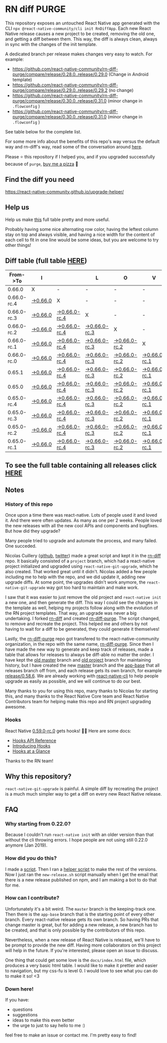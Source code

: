 # RN diff PURGE

This repository exposes an untouched React Native app generated with the CLI
`npx @react-native-community/cli init RnDiffApp`. Each new React Native release causes a new project to be created, removing the old one, and getting a diff between them. This way, the diff is always clean, always in sync with the changes of the init template.

A dedicated branch per release makes changes very easy
to watch. For example:

* https://github.com/react-native-community/rn-diff-purge/compare/release/0.28.0..release/0.29.0
(Change in Android template)
* https://github.com/react-native-community/rn-diff-purge/compare/release/0.29.0..release/0.29.2
(no change)
* https://github.com/react-native-community/rn-diff-purge/compare/release/0.30.0..release/0.31.0
(minor change in `.flowconfig` )
* https://github.com/react-native-community/rn-diff-purge/compare/release/0.30.0..release/0.31.0
(minor change in `.flowconfig` )

See table below for the complete list.

For some more info about the benefits of this repo's way versus the default way and rn-diff's way, read some of the conversation around [here](https://github.com/react-native-community/discussions-and-proposals/issues/68#issuecomment-452227478).

Please :star: this repository if I helped you, and if you upgraded successfully because of `purge`, [buy me a pizza](https://www.buymeacoffee.com/pvinis) :pizza:

## Find the diff you need
https://react-native-community.github.io/upgrade-helper/

## Help us
Help us make [this](https://react-native-community.github.io/rn-diff-purge) full table pretty and more useful.

Probably having some nice alternating row color, having the leftest column stay on top and always visible, and having a nice width for the content of each cell to fit in one line would be some ideas, but you are welcome to try other things!

## Diff table (full table [HERE](https://react-native-community.github.io/rn-diff-purge/))

| From->To    | I                                                                                                               |                                                                                                                           | L                                                                                                                         | O                                                                                                                         | V                                                                                                                         | E                                                                                                                         |                                                                                                                 | D                                                                                                               | I                                                                                                                         | F                                                                                                                         | F                                                                                                                         | S   |
| ----------- | --------------------------------------------------------------------------------------------------------------- | ------------------------------------------------------------------------------------------------------------------------- | ------------------------------------------------------------------------------------------------------------------------- | ------------------------------------------------------------------------------------------------------------------------- | ------------------------------------------------------------------------------------------------------------------------- | ------------------------------------------------------------------------------------------------------------------------- | --------------------------------------------------------------------------------------------------------------- | --------------------------------------------------------------------------------------------------------------- | ------------------------------------------------------------------------------------------------------------------------- | ------------------------------------------------------------------------------------------------------------------------- | ------------------------------------------------------------------------------------------------------------------------- | --- |
| 0.66.0      | X                                                                                                               | -                                                                                                                         | -                                                                                                                         | -                                                                                                                         | -                                                                                                                         | -                                                                                                                         | -                                                                                                               | -                                                                                                               | -                                                                                                                         | -                                                                                                                         | -                                                                                                                         | -   |
| 0.66.0-rc.4 | [->0.66.0](https://github.com/react-native-community/rn-diff-purge/compare/release/0.66.0-rc.4..release/0.66.0) | X                                                                                                                         | -                                                                                                                         | -                                                                                                                         | -                                                                                                                         | -                                                                                                                         | -                                                                                                               | -                                                                                                               | -                                                                                                                         | -                                                                                                                         | -                                                                                                                         | -   |
| 0.66.0-rc.3 | [->0.66.0](https://github.com/react-native-community/rn-diff-purge/compare/release/0.66.0-rc.3..release/0.66.0) | [->0.66.0-rc.4](https://github.com/react-native-community/rn-diff-purge/compare/release/0.66.0-rc.3..release/0.66.0-rc.4) | X                                                                                                                         | -                                                                                                                         | -                                                                                                                         | -                                                                                                                         | -                                                                                                               | -                                                                                                               | -                                                                                                                         | -                                                                                                                         | -                                                                                                                         | -   |
| 0.66.0-rc.2 | [->0.66.0](https://github.com/react-native-community/rn-diff-purge/compare/release/0.66.0-rc.2..release/0.66.0) | [->0.66.0-rc.4](https://github.com/react-native-community/rn-diff-purge/compare/release/0.66.0-rc.2..release/0.66.0-rc.4) | [->0.66.0-rc.3](https://github.com/react-native-community/rn-diff-purge/compare/release/0.66.0-rc.2..release/0.66.0-rc.3) | X                                                                                                                         | -                                                                                                                         | -                                                                                                                         | -                                                                                                               | -                                                                                                               | -                                                                                                                         | -                                                                                                                         | -                                                                                                                         | -   |
| 0.66.0-rc.1 | [->0.66.0](https://github.com/react-native-community/rn-diff-purge/compare/release/0.66.0-rc.1..release/0.66.0) | [->0.66.0-rc.4](https://github.com/react-native-community/rn-diff-purge/compare/release/0.66.0-rc.1..release/0.66.0-rc.4) | [->0.66.0-rc.3](https://github.com/react-native-community/rn-diff-purge/compare/release/0.66.0-rc.1..release/0.66.0-rc.3) | [->0.66.0-rc.2](https://github.com/react-native-community/rn-diff-purge/compare/release/0.66.0-rc.1..release/0.66.0-rc.2) | X                                                                                                                         | -                                                                                                                         | -                                                                                                               | -                                                                                                               | -                                                                                                                         | -                                                                                                                         | -                                                                                                                         | -   |
| 0.66.0-rc.0 | [->0.66.0](https://github.com/react-native-community/rn-diff-purge/compare/release/0.66.0-rc.0..release/0.66.0) | [->0.66.0-rc.4](https://github.com/react-native-community/rn-diff-purge/compare/release/0.66.0-rc.0..release/0.66.0-rc.4) | [->0.66.0-rc.3](https://github.com/react-native-community/rn-diff-purge/compare/release/0.66.0-rc.0..release/0.66.0-rc.3) | [->0.66.0-rc.2](https://github.com/react-native-community/rn-diff-purge/compare/release/0.66.0-rc.0..release/0.66.0-rc.2) | [->0.66.0-rc.1](https://github.com/react-native-community/rn-diff-purge/compare/release/0.66.0-rc.0..release/0.66.0-rc.1) | X                                                                                                                         | -                                                                                                               | -                                                                                                               | -                                                                                                                         | -                                                                                                                         | -                                                                                                                         | -   |
| 0.65.1      | [->0.66.0](https://github.com/react-native-community/rn-diff-purge/compare/release/0.65.1..release/0.66.0)      | [->0.66.0-rc.4](https://github.com/react-native-community/rn-diff-purge/compare/release/0.65.1..release/0.66.0-rc.4)      | [->0.66.0-rc.3](https://github.com/react-native-community/rn-diff-purge/compare/release/0.65.1..release/0.66.0-rc.3)      | [->0.66.0-rc.2](https://github.com/react-native-community/rn-diff-purge/compare/release/0.65.1..release/0.66.0-rc.2)      | [->0.66.0-rc.1](https://github.com/react-native-community/rn-diff-purge/compare/release/0.65.1..release/0.66.0-rc.1)      | [->0.66.0-rc.0](https://github.com/react-native-community/rn-diff-purge/compare/release/0.65.1..release/0.66.0-rc.0)      | X                                                                                                               | -                                                                                                               | -                                                                                                                         | -                                                                                                                         | -                                                                                                                         | -   |
| 0.65.0      | [->0.66.0](https://github.com/react-native-community/rn-diff-purge/compare/release/0.65.0..release/0.66.0)      | [->0.66.0-rc.4](https://github.com/react-native-community/rn-diff-purge/compare/release/0.65.0..release/0.66.0-rc.4)      | [->0.66.0-rc.3](https://github.com/react-native-community/rn-diff-purge/compare/release/0.65.0..release/0.66.0-rc.3)      | [->0.66.0-rc.2](https://github.com/react-native-community/rn-diff-purge/compare/release/0.65.0..release/0.66.0-rc.2)      | [->0.66.0-rc.1](https://github.com/react-native-community/rn-diff-purge/compare/release/0.65.0..release/0.66.0-rc.1)      | [->0.66.0-rc.0](https://github.com/react-native-community/rn-diff-purge/compare/release/0.65.0..release/0.66.0-rc.0)      | [->0.65.1](https://github.com/react-native-community/rn-diff-purge/compare/release/0.65.0..release/0.65.1)      | X                                                                                                               | -                                                                                                                         | -                                                                                                                         | -                                                                                                                         | -   |
| 0.65.0-rc.4 | [->0.66.0](https://github.com/react-native-community/rn-diff-purge/compare/release/0.65.0-rc.4..release/0.66.0) | [->0.66.0-rc.4](https://github.com/react-native-community/rn-diff-purge/compare/release/0.65.0-rc.4..release/0.66.0-rc.4) | [->0.66.0-rc.3](https://github.com/react-native-community/rn-diff-purge/compare/release/0.65.0-rc.4..release/0.66.0-rc.3) | [->0.66.0-rc.2](https://github.com/react-native-community/rn-diff-purge/compare/release/0.65.0-rc.4..release/0.66.0-rc.2) | [->0.66.0-rc.1](https://github.com/react-native-community/rn-diff-purge/compare/release/0.65.0-rc.4..release/0.66.0-rc.1) | [->0.66.0-rc.0](https://github.com/react-native-community/rn-diff-purge/compare/release/0.65.0-rc.4..release/0.66.0-rc.0) | [->0.65.1](https://github.com/react-native-community/rn-diff-purge/compare/release/0.65.0-rc.4..release/0.65.1) | [->0.65.0](https://github.com/react-native-community/rn-diff-purge/compare/release/0.65.0-rc.4..release/0.65.0) | X                                                                                                                         | -                                                                                                                         | -                                                                                                                         | -   |
| 0.65.0-rc.3 | [->0.66.0](https://github.com/react-native-community/rn-diff-purge/compare/release/0.65.0-rc.3..release/0.66.0) | [->0.66.0-rc.4](https://github.com/react-native-community/rn-diff-purge/compare/release/0.65.0-rc.3..release/0.66.0-rc.4) | [->0.66.0-rc.3](https://github.com/react-native-community/rn-diff-purge/compare/release/0.65.0-rc.3..release/0.66.0-rc.3) | [->0.66.0-rc.2](https://github.com/react-native-community/rn-diff-purge/compare/release/0.65.0-rc.3..release/0.66.0-rc.2) | [->0.66.0-rc.1](https://github.com/react-native-community/rn-diff-purge/compare/release/0.65.0-rc.3..release/0.66.0-rc.1) | [->0.66.0-rc.0](https://github.com/react-native-community/rn-diff-purge/compare/release/0.65.0-rc.3..release/0.66.0-rc.0) | [->0.65.1](https://github.com/react-native-community/rn-diff-purge/compare/release/0.65.0-rc.3..release/0.65.1) | [->0.65.0](https://github.com/react-native-community/rn-diff-purge/compare/release/0.65.0-rc.3..release/0.65.0) | [->0.65.0-rc.4](https://github.com/react-native-community/rn-diff-purge/compare/release/0.65.0-rc.3..release/0.65.0-rc.4) | X                                                                                                                         | -                                                                                                                         | -   |
| 0.65.0-rc.2 | [->0.66.0](https://github.com/react-native-community/rn-diff-purge/compare/release/0.65.0-rc.2..release/0.66.0) | [->0.66.0-rc.4](https://github.com/react-native-community/rn-diff-purge/compare/release/0.65.0-rc.2..release/0.66.0-rc.4) | [->0.66.0-rc.3](https://github.com/react-native-community/rn-diff-purge/compare/release/0.65.0-rc.2..release/0.66.0-rc.3) | [->0.66.0-rc.2](https://github.com/react-native-community/rn-diff-purge/compare/release/0.65.0-rc.2..release/0.66.0-rc.2) | [->0.66.0-rc.1](https://github.com/react-native-community/rn-diff-purge/compare/release/0.65.0-rc.2..release/0.66.0-rc.1) | [->0.66.0-rc.0](https://github.com/react-native-community/rn-diff-purge/compare/release/0.65.0-rc.2..release/0.66.0-rc.0) | [->0.65.1](https://github.com/react-native-community/rn-diff-purge/compare/release/0.65.0-rc.2..release/0.65.1) | [->0.65.0](https://github.com/react-native-community/rn-diff-purge/compare/release/0.65.0-rc.2..release/0.65.0) | [->0.65.0-rc.4](https://github.com/react-native-community/rn-diff-purge/compare/release/0.65.0-rc.2..release/0.65.0-rc.4) | [->0.65.0-rc.3](https://github.com/react-native-community/rn-diff-purge/compare/release/0.65.0-rc.2..release/0.65.0-rc.3) | X                                                                                                                         | -   |
| 0.65.0-rc.1 | [->0.66.0](https://github.com/react-native-community/rn-diff-purge/compare/release/0.65.0-rc.1..release/0.66.0) | [->0.66.0-rc.4](https://github.com/react-native-community/rn-diff-purge/compare/release/0.65.0-rc.1..release/0.66.0-rc.4) | [->0.66.0-rc.3](https://github.com/react-native-community/rn-diff-purge/compare/release/0.65.0-rc.1..release/0.66.0-rc.3) | [->0.66.0-rc.2](https://github.com/react-native-community/rn-diff-purge/compare/release/0.65.0-rc.1..release/0.66.0-rc.2) | [->0.66.0-rc.1](https://github.com/react-native-community/rn-diff-purge/compare/release/0.65.0-rc.1..release/0.66.0-rc.1) | [->0.66.0-rc.0](https://github.com/react-native-community/rn-diff-purge/compare/release/0.65.0-rc.1..release/0.66.0-rc.0) | [->0.65.1](https://github.com/react-native-community/rn-diff-purge/compare/release/0.65.0-rc.1..release/0.65.1) | [->0.65.0](https://github.com/react-native-community/rn-diff-purge/compare/release/0.65.0-rc.1..release/0.65.0) | [->0.65.0-rc.4](https://github.com/react-native-community/rn-diff-purge/compare/release/0.65.0-rc.1..release/0.65.0-rc.4) | [->0.65.0-rc.3](https://github.com/react-native-community/rn-diff-purge/compare/release/0.65.0-rc.1..release/0.65.0-rc.3) | [->0.65.0-rc.2](https://github.com/react-native-community/rn-diff-purge/compare/release/0.65.0-rc.1..release/0.65.0-rc.2) | X   |

## To see the full table containing all releases click [HERE](https://react-native-community.github.io/rn-diff-purge/)

## Notes

### History of this repo

Once upon a time there was react-native. Lots of people used it and loved it. And there were often updates. As many as one per 2 weeks. People loved the new releases with all the new cool APIs and components and bugfixes. But how did they upgrade?

Many people tried to upgrade and automate the process, and many failed. One succeded.

Nicolas Cuillery ([github](https://github.com/ncuillery), [twitter](https://twitter.com/ncuillery)) made a great script and kept it in the [rn-diff](https://github.com/ncuillery/rn-diff) repo. It basically consisted of a `project` branch, which had a react-native project initialized and upgraded using `react-native-git-upgrade`, which he also created. That worked great until it didn't. Nicolas added a few people including me to help with the repo, and we did update it, adding new upgrade diffs. At some point, the upgrades didn't work anymore, the `react-native-git-upgrade` way got too hard to maintain and make work.

I saw that it was easier to just remove the old project and `react-native init` a new one, and then generate the diff. This way I could see the changes in the template as well, helping my projects follow along with the evolution of the RN project templates. That way, an upgrade was never a big undertaking. I forked [rn-diff](https://github.com/ncuillery/rn-diff) and created [rn-diff-purge](https://github.com/react-native-community/rn-diff-purge). The script changed, to remove and recreate the project. This helped me and others by not having to wait for a diff to be generated, they could generate it themselves!

Lastly, the [rn-diff-purge](https://github.com/react-native-community/rn-diff-purge) repo got transfered to the react-native-community organization, in the repo with the same name, [rn-diff-purge](https://github.com/react-native-community/rn-diff-purge). Since then I have made the new way to generate and keep track of releases, made a table that allows for releases to always be diff-able no matter the order. I have kept the [old master](https://github.com/react-native-community/rn-diff-purge/tree/old/master) branch and [old project](https://github.com/react-native-community/rn-diff-purge/tree/old/project) branch for maintaining history, but I have created the new [master](https://github.com/react-native-community/rn-diff-purge/tree/master) branch and the [app-base](https://github.com/react-native-community/rn-diff-purge/tree/app-base) that all releases branch off from, and each release gets its own branch, for example [release/0.58.6](https://github.com/react-native-community/rn-diff-purge/tree/release/0.58.6). We are already working with [react-native-cli](https://github.com/react-native-community/react-native-cli) to help people upgrade as easily as possible, and we will continue to do our best.

Many thanks to you for using this repo, many thanks to Nicolas for starting this, and many thanks to the React Native Core team and React Native Contributors team for helping make this repo and RN project upgrading awesome.

### Hooks
React Native [0.59.0-rc.0](https://github.com/react-native-community/rn-diff-purge#version-changes) gets hooks! 🎉🥳
Here are some docs:
- [Hooks API Reference](https://reactjs.org/docs/hooks-reference.html)
- [Introducing Hooks](https://reactjs.org/docs/hooks-intro.html)
- [Hooks at a Glance](https://reactjs.org/docs/hooks-overview.html)

Thanks to the RN team!

## Why this repository?
`react-native-git-upgrade` is painful. A simple diff by recreating the project is a much much simpler way to get a diff on every new React Native release.

## FAQ

### Why starting from 0.22.0?

Because I couldn't run `react-native init` with an older version than that without the cli throwing errors. I hope people are not using still 0.22.0 anymore (Jan 2019).

### How did you do this?

I made a [script](https://github.com/react-native-community/rn-diff-purge/blob/master/new-release.sh). Then I ran a [helper script](https://github.com/react-native-community/rn-diff-purge/blob/master/new-release.sh) to make the rest of the versions.
Now I just ran the `new-release.sh` script manually when I get the email that there is a new release published on npm, and I am making a bot to do that for me.

### How can I contribute?

Unfortunately it's a bit weird. The `master` branch is the keeping-track one. Then there is the `app-base` branch that is the starting point of every other branch. Every react-native release gets its own branch. So having PRs that change master is great, but for adding a new release, a new branch has to be created, and that is only possible by the contributors of this repo.

Nevertheless, when a new release of React Native is released, we'll have to be prompt to provide
the new diff. Having more collaborators on this project will help in the future. If you're interested, please open an issue to discuss.

One thing that could get some love is the `docs/index.html` file, which produces a very basic html table. I would like to make it prettier and easier to navigation, but my css-fu is level 0. I would love to see what you can do to make it so! <3

### Down here!

If you have:
- questions
- suggestions
- ideas to make this even better
- the urge to just to say hello to me :)

feel free to make an issue or contact me. I'm pretty easy to find!
